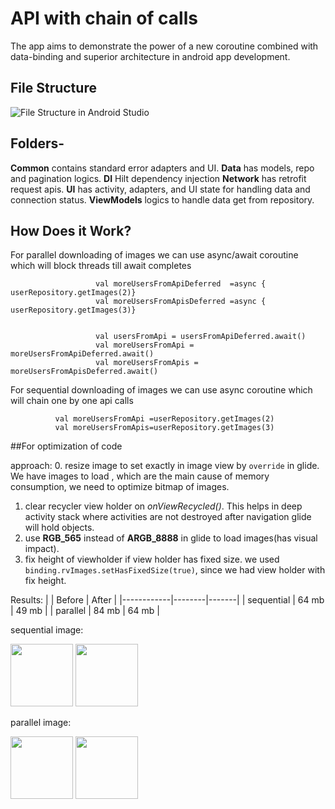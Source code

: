 ﻿# API with chain of calls
The app aims to demonstrate the power of a new coroutine combined with data-binding and superior architecture in android app development.

## File Structure
![File Structure in Android Studio](https://i.postimg.cc/5NfpvPXv/Screenshot-from-2022-04-02-18-51-41.png)

## Folders-
**Common**  contains standard error adapters and UI.
**Data** has models, repo and pagination logics.
**DI** Hilt dependency injection
**Network** has retrofit request apis.
**UI** has activity, adapters, and UI state for handling data and connection status.
**ViewModels** logics to handle data get from repository.


## How Does it Work?

For parallel downloading of images we can use async/await coroutine which will block threads till await completes
```val usersFromApiDeferred =async { userRepository.getImages(1)}
                   val moreUsersFromApiDeferred  =async { userRepository.getImages(2)}
                   val moreUsersFromApisDeferred =async { userRepository.getImages(3)}


                   val usersFromApi = usersFromApiDeferred.await()
                   val moreUsersFromApi = moreUsersFromApiDeferred.await()
                   val moreUsersFromApis = moreUsersFromApisDeferred.await()

  ```

  For sequential downloading of images we can use async coroutine which  will chain one by one api calls
  ```     val usersFromApi = userRepository.getImages(1)
            val moreUsersFromApi =userRepository.getImages(2)
            val moreUsersFromApis=userRepository.getImages(3)
  ```


##For optimization of code

approach:
0. resize image to set exactly in image view by ```override``` in glide.
We have images to load , which are the main cause of memory consumption, we need to optimize bitmap of images.
1. clear recycler view holder on <i>onViewRecycled()</i>. This helps in deep activity stack where activities are not destroyed after navigation glide will hold objects.
2. use **RGB_565**  instead of **ARGB_8888** in glide to load images(has visual impact).
3. fix height of viewholder if view holder has fixed size. we used ``` binding.rvImages.setHasFixedSize(true)```, since we had view holder with fix height.

Results:
|            | Before | After |
|------------|--------|-------|
| sequential | 64 mb  | 49 mb |
| parallel   | 84 mb  | 64 mb |

sequential image:
<p float="left">
  <img src="https://i.postimg.cc/cCWYCKnp/se-befiore.png" width="100"  />
  <img src="https://i.postimg.cc/PxYYdbPb/se-after.png" width="100" />
</p>


parallel image:
<p float="left">
  <img src="https://i.postimg.cc/zvPJM68x/parall-before.png" width="100"  />
  <img src="https://i.postimg.cc/qq7J14Vt/parall-after.png" width="100" />
</p>
